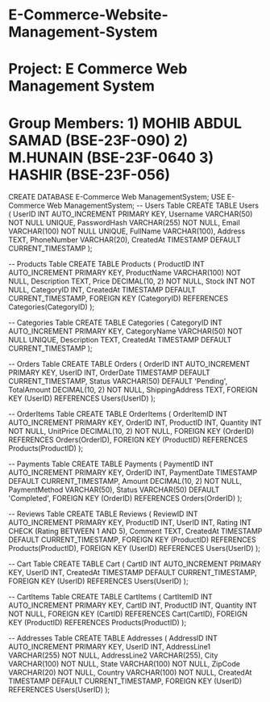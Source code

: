 # E-Commerce-Website-Management-System
# Project: E Commerce Web Management System  
# Group Members:  1) MOHIB ABDUL SAMAD (BSE-23F-090)  2) M.HUNAIN (BSE-23F-0640  3) HASHIR (BSE-23F-056)  
CREATE DATABASE E-Commerce Web ManagementSystem;
USE E-Commerce Web ManagementSystem;
-- Users Table
CREATE TABLE Users (
    UserID INT AUTO_INCREMENT PRIMARY KEY,
    Username VARCHAR(50) NOT NULL UNIQUE,
    PasswordHash VARCHAR(255) NOT NULL,
    Email VARCHAR(100) NOT NULL UNIQUE,
    FullName VARCHAR(100),
    Address TEXT,
    PhoneNumber VARCHAR(20),
    CreatedAt TIMESTAMP DEFAULT CURRENT_TIMESTAMP
);

-- Products Table
CREATE TABLE Products (
    ProductID INT AUTO_INCREMENT PRIMARY KEY,
    ProductName VARCHAR(100) NOT NULL,
    Description TEXT,
    Price DECIMAL(10, 2) NOT NULL,
    Stock INT NOT NULL,
    CategoryID INT,
    CreatedAt TIMESTAMP DEFAULT CURRENT_TIMESTAMP,
    FOREIGN KEY (CategoryID) REFERENCES Categories(CategoryID)
);

-- Categories Table
CREATE TABLE Categories (
    CategoryID INT AUTO_INCREMENT PRIMARY KEY,
    CategoryName VARCHAR(50) NOT NULL UNIQUE,
    Description TEXT,
    CreatedAt TIMESTAMP DEFAULT CURRENT_TIMESTAMP
);

-- Orders Table
CREATE TABLE Orders (
    OrderID INT AUTO_INCREMENT PRIMARY KEY,
    UserID INT,
    OrderDate TIMESTAMP DEFAULT CURRENT_TIMESTAMP,
    Status VARCHAR(50) DEFAULT 'Pending',
    TotalAmount DECIMAL(10, 2) NOT NULL,
    ShippingAddress TEXT,
    FOREIGN KEY (UserID) REFERENCES Users(UserID)
);

-- OrderItems Table
CREATE TABLE OrderItems (
    OrderItemID INT AUTO_INCREMENT PRIMARY KEY,
    OrderID INT,
    ProductID INT,
    Quantity INT NOT NULL,
    UnitPrice DECIMAL(10, 2) NOT NULL,
    FOREIGN KEY (OrderID) REFERENCES Orders(OrderID),
    FOREIGN KEY (ProductID) REFERENCES Products(ProductID)
);

-- Payments Table
CREATE TABLE Payments (
    PaymentID INT AUTO_INCREMENT PRIMARY KEY,
    OrderID INT,
    PaymentDate TIMESTAMP DEFAULT CURRENT_TIMESTAMP,
    Amount DECIMAL(10, 2) NOT NULL,
    PaymentMethod VARCHAR(50),
    Status VARCHAR(50) DEFAULT 'Completed',
    FOREIGN KEY (OrderID) REFERENCES Orders(OrderID)
);

-- Reviews Table
CREATE TABLE Reviews (
    ReviewID INT AUTO_INCREMENT PRIMARY KEY,
    ProductID INT,
    UserID INT,
    Rating INT CHECK (Rating BETWEEN 1 AND 5),
    Comment TEXT,
    CreatedAt TIMESTAMP DEFAULT CURRENT_TIMESTAMP,
    FOREIGN KEY (ProductID) REFERENCES Products(ProductID),
    FOREIGN KEY (UserID) REFERENCES Users(UserID)
);

-- Cart Table
CREATE TABLE Cart (
    CartID INT AUTO_INCREMENT PRIMARY KEY,
    UserID INT,
    CreatedAt TIMESTAMP DEFAULT CURRENT_TIMESTAMP,
    FOREIGN KEY (UserID) REFERENCES Users(UserID)
);

-- CartItems Table
CREATE TABLE CartItems (
    CartItemID INT AUTO_INCREMENT PRIMARY KEY,
    CartID INT,
    ProductID INT,
    Quantity INT NOT NULL,
    FOREIGN KEY (CartID) REFERENCES Cart(CartID),
    FOREIGN KEY (ProductID) REFERENCES Products(ProductID)
);

-- Addresses Table
CREATE TABLE Addresses (
    AddressID INT AUTO_INCREMENT PRIMARY KEY,
    UserID INT,
    AddressLine1 VARCHAR(255) NOT NULL,
    AddressLine2 VARCHAR(255),
    City VARCHAR(100) NOT NULL,
    State VARCHAR(100) NOT NULL,
    ZipCode VARCHAR(20) NOT NULL,
    Country VARCHAR(100) NOT NULL,
    CreatedAt TIMESTAMP DEFAULT CURRENT_TIMESTAMP,
    FOREIGN KEY (UserID) REFERENCES Users(UserID)
);
